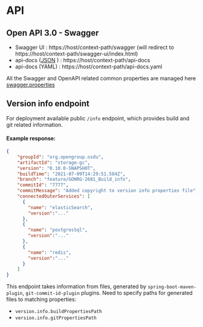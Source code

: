 # API

## Open API 3.0 - Swagger

- Swagger UI : https://host/context-path/swagger (will redirect to https://host/context-path/swagger-ui/index.html)
- api-docs ([JSON](https://community.opengroup.org/osdu/platform/system/schema-service/-/blob/master/docs/api/schema_openapi.yaml)
) : https://host/context-path/api-docs
- api-docs (YAML) : https://host/context-path/api-docs.yaml

All the Swagger and OpenAPI related common properties are managed here [swagger.properties](https://community.opengroup.org/osdu/platform/system/schema-service/-/blob/master/schema-core/src/main/resources/swagger.properties)

## Version info endpoint
For deployment available public `/info` endpoint, which provides build and git related information.
#### Example response:
```json
{
    "groupId": "org.opengroup.osdu",
    "artifactId": "storage-gc",
    "version": "0.10.0-SNAPSHOT",
    "buildTime": "2021-07-09T14:29:51.584Z",
    "branch": "feature/GONRG-2681_Build_info",
    "commitId": "7777",
    "commitMessage": "Added copyright to version info properties file",
    "connectedOuterServices": [
      {
        "name": "elasticSearch",
        "version":"..."
      },
      {
        "name": "postgresSql",
        "version":"..."
      },
      {
        "name": "redis",
        "version":"..."
      }
    ]
}
```
This endpoint takes information from files, generated by `spring-boot-maven-plugin`,
`git-commit-id-plugin` plugins. Need to specify paths for generated files to matching
properties:

- `version.info.buildPropertiesPath`
- `version.info.gitPropertiesPath`